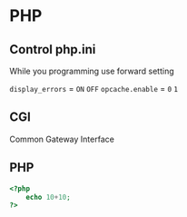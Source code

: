 # PHP

## Control php.ini

While you programming use forward setting

`display_errors` = `ON` `OFF`
`opcache.enable` = `0` `1`

## CGI
Common Gateway Interface

## PHP

```php
<?php
	echo 10+10;
?>
```


